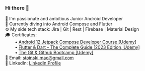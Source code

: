 ### Hi there 👋
🚀 I'm passionate and ambitious Junior Android Developer <br />
🌱 Currently diving into Android Compose and Flutter <br />
⚙️ My side tech stack: Jira | Git | Rest | Firebase | Material Design <br />
🎓 Certificates: <br />
&nbsp;&nbsp;&nbsp;&nbsp;&nbsp;&nbsp;&nbsp;&nbsp;• <a href="https://www.udemy.com/certificate/UC-480d5c12-c3e6-428d-bc72-1ce11bdcf3ea/" target="_blank"> Android 12 Jetpack Compose Developer Course [Udemy] </a><br />
&nbsp;&nbsp;&nbsp;&nbsp;&nbsp;&nbsp;&nbsp;&nbsp;• <a href="https://www.udemy.com/certificate/UC-67c2eb5e-6c56-4c95-b083-8258cef916db/" target="_blank"> Flutter & Dart - The Complete Guide [2023 Edition, Udemy] </a><br />
&nbsp;&nbsp;&nbsp;&nbsp;&nbsp;&nbsp;&nbsp;&nbsp;• <a href="https://www.udemy.com/certificate/UC-ea2deb12-5222-4117-98d9-75074412f15d/" target="_blank"> The Git & Github Bootcamp [Udemy] </a><br />
📧 Email: stoinski.mac@gmail.com <br />
💬 LinkedIn: [LinkedIn Profile](https://www.linkedin.com/in/maciej-stoi%C5%84ski-b047b2166/) <br />

<!--
**Szczurk3y/szczurk3y** is a ✨ _special_ ✨ repository because its `README.md` (this file) appears on your GitHub profile.

Here are some ideas to get you started:

- 🔭 I’m currently working on ...
- 🌱 I’m currently learning ...
- 👯 I’m looking to collaborate on ...
- 🤔 I’m looking for help with ...
- 💬 Ask me about ...
- 📫 How to reach me: ...
- 😄 Pronouns: ...
- ⚡ Fun fact: ...
-->
